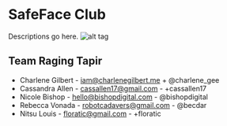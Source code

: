 # SafeFace Club
Descriptions go here.
![alt tag](http://i.imgur.com/aZMOuPw.gif)

Team Raging Tapir
-----------------
* Charlene Gilbert - iam@charlenegilbert.me + @charlene_gee
* Cassandra Allen - cassallen17@gmail.com - +cassallen17
* Nicole Bishop - hello@bishopdigital.com - @bishopdigital
* Rebecca Vonada - robotcadavers@gmail.com - @becdar
* Nitsu Louis - floratic@gmail.com - +floratic
